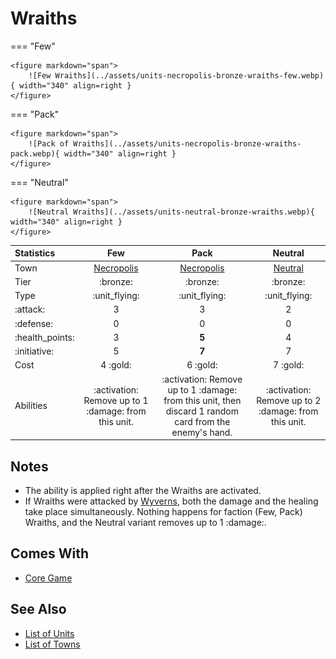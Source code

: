 # Wraiths

=== "Few"

    <figure markdown="span">
        ![Few Wraiths](../assets/units-necropolis-bronze-wraiths-few.webp){ width="340" align=right }
    </figure>

=== "Pack"

    <figure markdown="span">
        ![Pack of Wraiths](../assets/units-necropolis-bronze-wraiths-pack.webp){ width="340" align=right }
    </figure>

=== "Neutral"

    <figure markdown="span">
        ![Neutral Wraiths](../assets/units-neutral-bronze-wraiths.webp){ width="340" align=right }
    </figure>


| Statistics | Few | Pack | Neutral |
| :--- | :---: | :---: | :---: |
| Town | [Necropolis](../towns/necropolis.md) | [Necropolis](../towns/necropolis.md) | [Neutral](../towns/neutral.md) |
| Tier | :bronze: | :bronze: | :bronze: |
| Type | :unit_flying: | :unit_flying: | :unit_flying: |
| :attack: | 3 | 3 | 2 |
| :defense: | 0 | 0 | 0 |
| :health_points: | 3 | **5** | 4 |
| :initiative: | 5 | **7** | 7 |
| Cost | 4 :gold: | 6 :gold: | 7 :gold: |
| Abilities | :activation: Remove up to 1 :damage: from this unit. | :activation: Remove up to 1 :damage: from this unit, then discard 1 random card from the enemy's hand. | :activation: Remove up to 2 :damage: from this unit. |


## Notes

- The ability is applied right after the Wraiths are activated.
- If Wraiths were attacked by [Wyverns](wyverns.md), both the damage and the healing take place simultaneously. Nothing happens for faction (Few, Pack) Wraiths, and the Neutral variant removes up to 1 :damage:.


## Comes With

- [Core Game](../content/core_game.md)


## See Also

- [List of Units](index.md)
- [List of Towns](../towns/index.md)